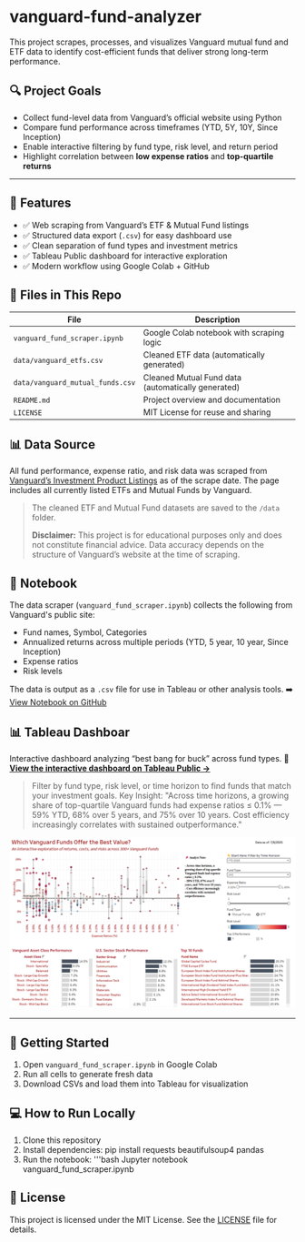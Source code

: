 # vanguard-fund-analyzer
This project scrapes, processes, and visualizes Vanguard mutual fund and ETF data to identify cost-efficient funds that deliver strong long-term performance.

## 🔍 Project Goals

- Collect fund-level data from Vanguard’s official website using Python
- Compare fund performance across timeframes (YTD, 5Y, 10Y, Since Inception)
- Enable interactive filtering by fund type, risk level, and return period
- Highlight correlation between **low expense ratios** and **top-quartile returns**

---

## 🚀 Features

- ✅ Web scraping from Vanguard’s ETF & Mutual Fund listings  
- ✅ Structured data export (`.csv`) for easy dashboard use  
- ✅ Clean separation of fund types and investment metrics  
- ✅ Tableau Public dashboard for interactive exploration  
- ✅ Modern workflow using Google Colab + GitHub

## 📁 Files in This Repo

| File                             | Description                                       |
|----------------------------------|-------------------------------------------------- |
| `vanguard_fund_scraper.ipynb`    | Google Colab notebook with scraping logic         |
| `data/vanguard_etfs.csv`              | Cleaned ETF data (automatically generated)        |
| `data/vanguard_mutual_funds.csv`      | Cleaned Mutual Fund data (automatically generated)|
| `README.md`                      | Project overview and documentation                |
| `LICENSE`                        | MIT License for reuse and sharing                 |

## 📊 Data Source

All fund performance, expense ratio, and risk data was scraped from [Vanguard’s Investment Product Listings](https://investor.vanguard.com/investment-products/list/all?filters=open) as of the scrape date. The page includes all currently listed ETFs and Mutual Funds by Vanguard.
> The cleaned ETF and Mutual Fund datasets are saved to the `/data` folder.
> 
> **Disclaimer:** This project is for educational purposes only and does not constitute financial advice. Data accuracy depends on the structure of Vanguard’s website at the time of scraping.

## 📓 Notebook

The data scraper (`vanguard_fund_scraper.ipynb`) collects the following from Vanguard's public site:
- Fund names, Symbol, Categories
- Annualized returns across multiple periods (YTD, 5 year, 10 year, Since Inception)
- Expense ratios
- Risk levels

The data is output as a `.csv` file for use in Tableau or other analysis tools.
➡️ [View Notebook on GitHub](./vanguard_fund_scraper.ipynb)

## 📊 Tableau Dashboar

Interactive dashboard analyzing “best bang for buck” across fund types.
🔗 **[View the interactive dashboard on Tableau Public →](https://public.tableau.com/app/profile/nian.liu6717/viz/Vanguard_Funds_Best_Bang_Buck_Interactive_Analysis/VanguardUniverse)**  
> Filter by fund type, risk level, or time horizon to find funds that match your investment goals.
Key Insight:
> "Across time horizons, a growing share of top-quartile Vanguard funds had expense ratios ≤ 0.1% — 59% YTD, 68% over 5 years, and 75% over 10 years. Cost efficiency increasingly correlates with sustained outperformance."

![Dashboard Preview](./asset/vanguard_tableau_image.png)

---

## 🧪 Getting Started

1. Open `vanguard_fund_scraper.ipynb` in Google Colab
2. Run all cells to generate fresh data
3. Download CSVs and load them into Tableau for visualization


## 💻 How to Run Locally

1. Clone this repository
2. Install dependencies: pip install requests beautifulsoup4 pandas
3. Run the notebook:
   '''bash
   Jupyter notebook vanguard_fund_scraper.ipynb

## 📄 License

This project is licensed under the MIT License. See the [LICENSE](./LICENSE) file for details.


